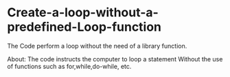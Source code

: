 # Create-a-loop-without-a-predefined-Loop-function
The Code perform a loop without the need of a library function.

About: The code instructs the computer to loop a statement Without the use of functions such as for,while,do-while, etc.
